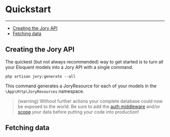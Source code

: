 # Quickstart

---

- [Creating the Jory API](#api)
- [Fetching data](#fetching)

<a name="api"></a>
## Creating the Jory API
The quickest (but not always recommended) way to get started is to turn all your Eloquent models into a Jory API with a single command. 
```shell script
php artisan jory:generate --all
```
This command generates a JoryResource for each of your models in the ```\App\Http\JoryResources``` namespace.

> {warning} Without further actions your complete database could now be exposed to the world. Be sure to add the [auth middleware](/{{route}}/{{version}}/authentication) and/or [scope](/{{route}}/{{version}}/scoping) your data before putting your code into production!

<a name="fetching"></a>
## Fetching data
